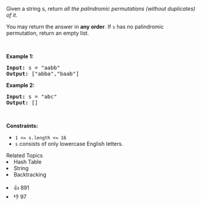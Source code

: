 <p>Given a string s, return <em>all the palindromic permutations (without duplicates) of it</em>.</p>

<p>You may return the answer in <strong>any order</strong>. If <code>s</code> has no palindromic permutation, return an empty list.</p>

<p>&nbsp;</p> 
<p><strong class="example">Example 1:</strong></p> 
<pre><strong>Input:</strong> s = "aabb"
<strong>Output:</strong> ["abba","baab"]
</pre>
<p><strong class="example">Example 2:</strong></p> 
<pre><strong>Input:</strong> s = "abc"
<strong>Output:</strong> []
</pre> 
<p>&nbsp;</p> 
<p><strong>Constraints:</strong></p>

<ul> 
 <li><code>1 &lt;= s.length &lt;= 16</code></li> 
 <li><code>s</code> consists of only lowercase English letters.</li> 
</ul>

<div><div>Related Topics</div><div><li>Hash Table</li><li>String</li><li>Backtracking</li></div></div><br><div><li>👍 891</li><li>👎 97</li></div>